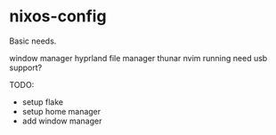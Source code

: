# nixos-config

Basic needs.

window manager
    hyprland
file manager
    thunar
nvim running
    need usb support?

TODO:
- setup flake 
- setup home manager
- add window manager 